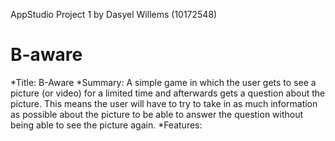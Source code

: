 AppStudio Project 1 by Dasyel Willems (10172548)

# B-aware #


*Title:     B-Aware
*Summary:   A simple game in which the user gets to see a picture (or video) for a limited time and afterwards 
gets a question about the picture. This means the user will have to try to take in as much information as 
possible about the picture to be able to answer the question without being able to see the picture again.
*Features:

